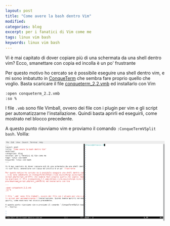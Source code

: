 ```yaml
---
layout: post
title: "Come avere la bash dentro Vim"
modified:
categories: blog
excerpt: per i fanatici di Vim come me
tags: linux vim bash
keywords: linux vim bash
---
```


Vi è mai capitato di dover copiare più di una schermata da una shell dentro vim? Ecco, smanettare con copia ed incolla è un po' frustrante

Per questo motivo ho cercato se è possibile eseguire una shell dentro vim, e mi sono imbatutto in [ConqueTerm](https://vim.sourceforge.io/scripts/script.php?script_id=2771) che sembra fare proprio quello che voglio. Basta scaricare il file [conqueterm_2.2.vmb](https://vim.sourceforge.io/scripts/download_script.php?src_id=16279) ed installarlo con Vim

```
:open conqueterm_2.2.vmb
:so %
```

I file `.vmb` sono file Vimball, ovvero dei file con i plugin per vim e gli script per automatizzarne l'installazione. Quindi basta aprirli ed eseguirli, come mostrato nel blocco precedente.

A questo punto riavviamo vim e proviamo il comando `:ConqueTermVSplit bash`. Voilla:

![conqueterm](/images/conqueterm.png)
